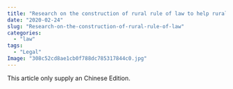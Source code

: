 ```yaml
---
title: "Research on the construction of rural rule of law to help rural revitalization"
date: "2020-02-24"
slug: "Research-on-the-construction-of-rural-rule-of-law"
categories: 
  - "law"
tags:   
  - "Legal"
Image: "308c52cd8ae1cb0f788dc785317844c0.jpg"
---
```


This article only supply an Chinese Edition.